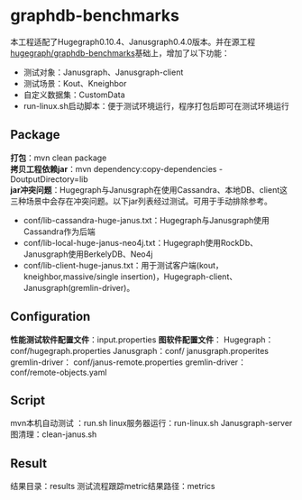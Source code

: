 graphdb-benchmarks
==================
本工程适配了Hugegraph0.10.4、Janusgraph0.4.0版本。并在源工程[hugegraph/graphdb-benchmarks](https://github.com/hugegraph/graphdb-benchmarks)基础上，增加了以下功能：
- 测试对象：Janusgraph、Janusgraph-client
- 测试场景：Kout、Kneighbor
- 自定义数据集：CustomData
- run-linux.sh启动脚本：便于测试环境运行，程序打包后即可在测试环境运行

Package
------
**打包**：mvn clean package  
**拷贝工程依赖jar**：mvn dependency:copy-dependencies -DoutputDirectory=lib  
**jar冲突问题**：Hugegraph与Janusgraph在使用Cassandra、本地DB、client这三种场景中会存在冲突问题。以下jar列表经过测试。可用于手动排除参考。
- conf/lib-cassandra-huge-janus.txt：Hugegraph与Janusgraph使用Cassandra作为后端
- conf/lib-local-huge-janus-neo4j.txt：Hugegraph使用RockDb、Janusgraph使用BerkelyDB、Neo4j
- conf/lib-client-huge-janus.txt：用于测试客户端(kout，kneighbor,massive/single insertion)，Hugegraph-client、Janusgraph(gremlin-driver)。

Configuration
------
**性能测试软件配置文件**：input.properties
**图软件配置文件**：
Hugegraph：conf/hugegraph.properties
Janusgraph：conf/ janusgraph.properites
gremlin-driver： conf/janus-remote.properties
gremlin-driver：conf/remote-objects.yaml

Script
------
mvn本机自动测试 ：run.sh
linux服务器运行：run-linux.sh
Janusgraph-server图清理：clean-janus.sh

Result
------
结果目录：results
测试流程跟踪metric结果路径：metrics
